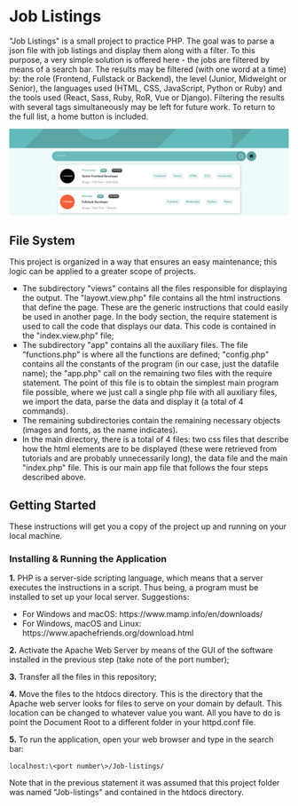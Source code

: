 # Job Listings

"Job Listings" is a small project to practice PHP. The goal was to parse a json file with job listings and display them along with a filter. To this purpose, a very simple solution is offered here - the jobs are filtered by means of a search bar. The results may be filtered (with one word at a time) by: the role (Frontend, Fullstack or Backend), the level (Junior, Midweight or Senior), the languages used (HTML, CSS, JavaScript, Python or Ruby) and the tools used (React, Sass, Ruby, RoR, Vue or Django). Filtering the results with several tags simultaneously may be left for future work. To return to the full list, a home button is included.

<p float="center">
  <img src="/images/exemplo.png" width="1000" />
</p>

## File System
This project is organized in a way that ensures an easy maintenance; this logic can be applied to a greater scope of projects.
<ul>
  <li style="list-style-type:square"> The subdirectory "views" contains all the files responsible for displaying the output. The "layowt.view.php" file contains all the html instructions that define the page. These are the generic instructions that could easily be used in another page. In the body section, the require statement is used to call the code that displays our data. This code is contained in the "index.view.php" file;</li>
  <li style="list-style-type:square">The subdirectory "app" contains all the auxiliary files. The file "functions.php" is where all the functions are defined; "config.php" contains all the constants of the program (in our case, just the datafile name); the "app.php" call on the remaining two files with the require statement. The point of this file is to obtain the simplest main program file possible, where we just call a single php file with all auxiliary files, we import the data, parse the data and display it (a total of 4 commands).</li>
  <li style="list-style-type:square">The remaining subdirectories contain the remaining necessary objects (images and fonts, as the name indicates).</li>
  <li style="list-style-type:square">In the main directory, there is a total of 4 files: two css files that describe how the html elements are to be displayed (these were retrieved from tutorials and are probably unnecessarily long), the data file and the main "index.php" file. This is our main app file that follows the four steps described above.</li>

</ul>

## Getting Started

These instructions will get you a copy of the project up and running on your local machine.

### Installing & Running the Application

<b>1.</b> PHP is a server-side scripting language, which means that a server executes the instructions in a script. Thus being, a program must be installed to set up your local server.
Suggestions:
  <ul>
    <li>For Windows and macOS: https://www.mamp.info/en/downloads/</li>
    <li>For Windows, macOS and Linux: https://www.apachefriends.org/download.html </li>
  </ul>
  
<b>2.</b> Activate the Apache Web Server by means of the GUI of the software installed in the previous step (take note of the port number);

<b>3.</b> Transfer all the files in this repository;

<b>4.</b> Move the files to the htdocs directory. This is the directory that the Apache web server looks for files to serve on your domain by default. This location can be changed to whatever value you want. All you have to do is point the Document Root to a different folder in your httpd.conf file.

<b>5.</b> To run the application, open your web browser and type in the search bar: 
```
localhost:\<port number\>/Job-listings/
```
  
  Note that in the previous statement it was assumed that this project folder was named "Job-listings" and contained in the htdocs directory.
